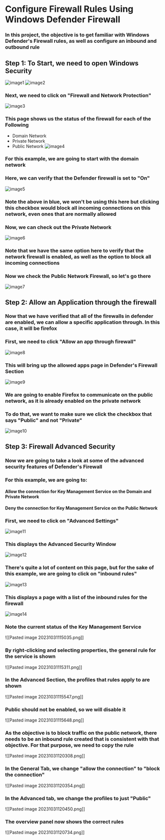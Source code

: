 # Configure Firewall Rules Using Windows Defender Firewall

### In this project, the objective is to get familiar with Windows Defender's Firewall rules, as well as configure an inbound and outbound rule

## Step 1: To Start, we need to open Windows Security

![image1](https://github.com/wjbuttoniv/Windows-Defender-Firewall/blob/main/Windows%20Defender%20Firewall/Pasted%20image%2020231031111813.png?raw=true)
![image2](https://github.com/wjbuttoniv/Windows-Defender-Firewall/blob/main/Windows%20Defender%20Firewall/Pasted%20image%2020231031111835.png?raw=true)

### Next, we need to click on "Firewall and Network Protection"

![image3](https://github.com/wjbuttoniv/Windows-Defender-Firewall/blob/main/Windows%20Defender%20Firewall/Pasted%20image%2020231031111924.png?raw=true)

### This page shows us the status of the firewall for each of the Following
- Domain Network
- Private Network
- Public Network
![image4](https://github.com/wjbuttoniv/Windows-Defender-Firewall/blob/main/Windows%20Defender%20Firewall/Pasted%20image%2020231031112122.png?raw=true)

### For this example, we are going to start with the domain network

### Here, we can verify that the Defender firewall is set to "On"

![image5](https://github.com/wjbuttoniv/Windows-Defender-Firewall/blob/main/Windows%20Defender%20Firewall/Pasted%20image%2020231031112349.png?raw=true)

### Note the above in blue, we won't be using this here but clicking this checkbox would block all incoming connections on this network, even ones that are normally allowed

### Now, we can check out the Private Network

![image6](https://github.com/wjbuttoniv/Windows-Defender-Firewall/blob/main/Windows%20Defender%20Firewall/Pasted%20image%2020231031112547.png?raw=true)

### Note that we have the same option here to verify that the network firewall is enabled, as well as the option to block all incoming connections

### Now we check the Public Network Firewall, so let's go there

![image7](https://github.com/wjbuttoniv/Windows-Defender-Firewall/blob/main/Windows%20Defender%20Firewall/Pasted%20image%2020231031112741.png?raw=true)

## Step 2: Allow an Application through the firewall

### Now that we have verified that all of the firewalls in defender are enabled, we can allow a specific application through. In this case, it will be firefox

### First, we need to click "Allow an app through firewall"

![image8](https://github.com/wjbuttoniv/Windows-Defender-Firewall/blob/main/Windows%20Defender%20Firewall/Pasted%20image%2020231031113016.png?raw=true)

### This will bring up the allowed apps page in Defender's Firewall Section

![image9](https://github.com/wjbuttoniv/Windows-Defender-Firewall/blob/main/Windows%20Defender%20Firewall/Pasted%20image%2020231031113059.png?raw=true)

### We are going to enable Firefox to communicate on the public network, as it is already enabled on the private network

### To do that, we want to make sure we click the checkbox that says "Public" and not "Private"

![image10](https://github.com/wjbuttoniv/Windows-Defender-Firewall/blob/main/Windows%20Defender%20Firewall/Pasted%20image%2020231031113303.png?raw=true)

## Step 3: Firewall Advanced Security

### Now we are going to take a look at some of the advanced security features of Defender's Firewall

### For this example, we are going to:
#### Allow the connection for Key Management Service on the Domain and Private Network
#### Deny the connection for Key Management Service on the Public Network

### First, we need to click on "Advanced Settings"

![image11](https://github.com/wjbuttoniv/Windows-Defender-Firewall/blob/main/Windows%20Defender%20Firewall/Pasted%20image%2020231031113629.png?raw=true)

### This displays the Advanced Security Window

![image12](https://github.com/wjbuttoniv/Windows-Defender-Firewall/blob/main/Windows%20Defender%20Firewall/Pasted%20image%2020231031113749.png?raw=true)

### There's quite a lot of content on this page, but for the sake of this example, we are going to click on "inbound rules"

![image13](https://github.com/wjbuttoniv/Windows-Defender-Firewall/blob/main/Windows%20Defender%20Firewall/Pasted%20image%2020231031114514.png?raw=true)

### This displays a page with a list of the inbound rules for the firewall

![image14](https://github.com/wjbuttoniv/Windows-Defender-Firewall/blob/main/Windows%20Defender%20Firewall/Pasted%20image%2020231031114902.png?raw=true)

### Note the current status of the Key Management Service

![[Pasted image 20231031115035.png]]

### By right-clicking and selecting properties, the general rule for the service is shown

![[Pasted image 20231031115311.png]]

### In the Advanced Section, the profiles that rules apply to are shown

![[Pasted image 20231031115547.png]]

### Public should not be enabled, so we will disable it

![[Pasted image 20231031115648.png]]

### As the objective is to block traffic on the public network, there needs to be an inbound rule created that is consistent with that objective. For that purpose, we need to copy the rule

![[Pasted image 20231031120308.png]]

### In the General Tab, we change "allow the connection" to "block the connection"

![[Pasted image 20231031120354.png]]

### In the Advanced tab, we change the profiles to just "Public"

![[Pasted image 20231031120450.png]]

### The overview panel now shows the correct rules

![[Pasted image 20231031120734.png]]

